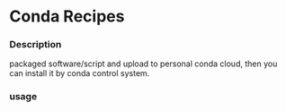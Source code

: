 # Conda Recipes
### Description
packaged software/script and upload to personal conda cloud, then you can install it by conda control system.

### usage
